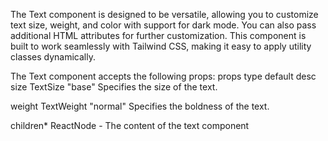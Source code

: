 The Text component is designed to be versatile, allowing you to customize text size, weight, and color with support for dark mode. You can also pass additional HTML attributes for further customization. This component is built to work seamlessly with Tailwind CSS, making it easy to apply utility classes dynamically.


The Text component accepts the following props:
props           type                default             desc
size 	    TextSize                "base"	            Specifies the size of the text. 

weight      TextWeight              "normal"            Specifies the boldness of the text. 

children*   ReactNode               -                   The content of the text component